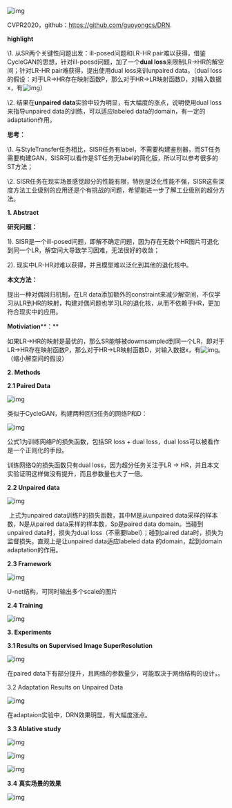 ![img](images/clip_image001.png)

CVPR2020，github：https://github.com/guoyongcs/DRN.

 

**highlight**

\1. 从SR两个关键性问题出发：ill-posed问题和LR-HR pair难以获得，借鉴CycleGAN的思想，针对ill-poesd问题，加了一个**dual loss**来限制LR->HR的解空间；针对LR-HR pair难获得，提出使用dual loss来训unpaired data。（dual loss的假设：对于LR->HR存在映射函数P，那么对于HR->LR映射函数D，对输入数据x，有![img](images/clip_image003.png)）

\2. 结果在**unpaired data**实验中较为明显，有大幅度的涨点，说明使用dual loss来指导unpaired data的训练，可以适应labeled data的domain，有一定的adaptation作用。

 

**思考：**

\1. 与StyleTransfer任务相比，SISR任务有label，不需要构建鉴别器，而ST任务需要构建GAN，SISR可以看作是ST任务无label的简化版，所以可以参考很多的ST方法；

\2. SISR任务在现实场景感觉超分的性能有限，特别是泛化性能不强，SISR这些深度方法工业级别的应用还是个有挑战的问题，希望能进一步了解工业级别的超分方法。

 

**1. Abstract**

**研究问题：**

1). SISR是一个ill-posed问题，即解不确定问题，因为存在无数个HR图片可退化到同一个LR，解空间大导致学习困难，无法很好的收敛；

2). 现实中LR-HR对难以获得，并且模型难以泛化到其他的退化核中。

**本文方法：**

提出一种对偶回归机制，在LR data添加额外的constraint来减少解空间，不仅学习从LR到HR的映射，构建对偶问题也学习LR的退化核，从而不依赖于HR，更加符合现实中的应用。

**Motiviation****：**

如果LR->HR的映射是最优的，那么SR能够被dowmsampled到同一个LR，即对于LR->HR存在映射函数P，那么对于HR->LR映射函数D，对输入数据x，有![img](images/clip_image005.png)。（缩小解空间的假设）

 

**2. Methods**

**2.1 Paired Data**

![img](images/clip_image006.png)

类似于CycleGAN，构建两种回归任务的网络P和D：

![img](images/clip_image007.png)

公式1为训练网络P的损失函数，包括SR loss + dual loss，dual loss可以被看作是一个正则化的手段。

训练网络Q的损失函数只有dual loss，因为超分任务关注于LR -> HR，并且本文实验证明这样做没有提升，而且参数量也大了一倍。

**2.2 Unpaired data**

![img](images/clip_image008.png)

​    上式为unpaired data训练P的损失函数，其中M是从unpaired data采样的样本数，N是从paired data采样的样本数，Sp是paired data domain。当碰到unpaired data时，损失为dual loss（不需要label）；碰到paired data时，损失为监督损失。直观上是让unpaired data适应labeled data 的domain，起到domain adaptation的作用。

**2.3 Framework**

![img](images/clip_image009.png)

U-net结构，可同时输出多个scale的图片

**2.4 Training**

![img](images/clip_image010.png)

 

**3. Experiments**

**3.1 Results on Supervised Image SuperResolution**

![img](images/clip_image011.png)

在paired data下有部分提升，且网络的参数量少，可能取决于网络结构的设计，。

3.2 Adaptation Results on Unpaired Data

![img](images/clip_image012.png)

在adaptaion实验中，DRN效果明显，有大幅度涨点。

**3.3 Ablative study**

![img](images/clip_image013.png)

![img](images/clip_image014.png)

![img](images/clip_image015.png)

**3.4** **真实场景的效果**

![img](images/clip_image016.png)